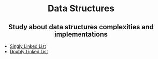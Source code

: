 <h1 align='center'>Data Structures</h1>
<h2 align='center'>Study about data structures complexities and implementations</h2>

<ul>
    <li>
        <a href='src/SinglyLinkedList'>Singly Linked List</a>
    </li>
    <li>
        <a href=''>Doubly Linked List</a>
    </li>
</ul>